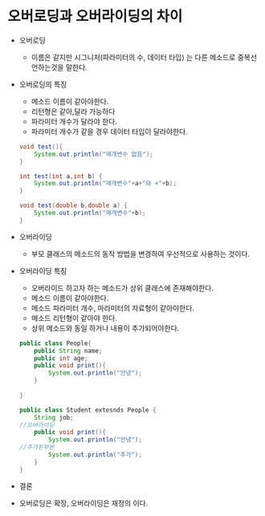 # 오버로딩과 오버라이딩의 차이

- 오버로딩
    - 이름은 같지만 시그니처(파라미터의 수, 데이터 타입) 는 다른 메소드로 중복선언하는것을 말한다.
- 오버로딩의 특징
    - 메소드 이름이 같아야한다.
    - 리턴형은 같아,달라 가능하다
    - 파라미터 개수가 달라야 한다.
    - 파라미터 개수가 같을 경우 데이터 타입이 달라야한다.
    
    ```java
    void test(){
    	System.out.println("매개변수 없음");
    }
    
    int test(int a,int b) {
    	System.out.println("매개변수"+a+"와 +"+b);
    }
    
    void test(double b,double a) {
    	System.out.println("매개변수"+b);
    }
    ```
    

- 오버라이딩
    - 부모 클래스의 메소드의 동작 방법을 변경하여 우선적으로 사용하는 것이다.
- 오버라이딩 특징
    - 오버라이드 하고자 하는 메소드가 상위 클래스에 존재해야한다.
    - 메소드 이름이 같아야한다.
    - 메소드 파라미터 개수, 마라미터의 자료형이 같아야한다.
    - 메소드 리턴형이 같아야 한다.
    - 상위 메소드와 동일 하거나 내용이 추가되어야한다.
    
    ```java
    public class People{
    	public String name;
    	public int age;
    	public void print(){
    		System.out.println("안녕");
    	}
    	
    }
    
    public class Student extesnds People {
    	String job;
    //오버라이딩
    	public void print(){
    		System.out.println("안녕");
    //추가된부분
    		System.out.println("추가");
    	}
    }
    ```
    

- 결론
- 오버로딩은 확장, 오버라이딩은 재정의 이다.
